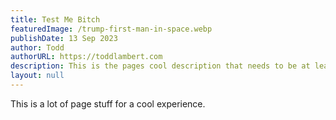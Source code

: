 ```yaml
---
title: Test Me Bitch
featuredImage: /trump-first-man-in-space.webp
publishDate: 13 Sep 2023
author: Todd
authorURL: https://toddlambert.com
description: This is the pages cool description that needs to be at least 60 characters
layout: null
---
```

This is a lot of page stuff for a cool experience.